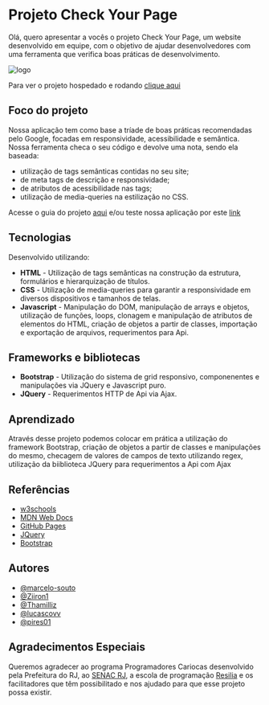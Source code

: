 
# Projeto Check Your Page

Olá, quero apresentar a vocês o projeto Check Your Page, um website desenvolvido em equipe, com o objetivo de ajudar desenvolvedores com uma ferramenta que verifica boas práticas de desenvolvimento.

![logo](https://user-images.githubusercontent.com/100978478/197369488-3802a208-4a4f-4405-b128-267a4142f8fe.jpg)

Para ver o projeto hospedado e rodando [clique aqui](https://marcelo-souto.github.io/projeto-checkyourpage/)

## Foco do projeto

Nossa aplicação tem como base a tríade de boas práticas recomendadas pelo Google, focadas em responsividade, acessibilidade e semântica. Nossa ferramenta checa o seu código e devolve uma nota, sendo ela baseada:
- utilização de tags semânticas contidas no seu site;
- de meta tags de descrição e responsividade;
- de atributos de acessibilidade nas tags;
- utilização de media-queries na estilização no CSS.

Acesse o guia do projeto [aqui](https://marcelo-souto.github.io/projeto-checkyourpage/instrucao.html) e/ou teste nossa aplicação por este [link](https://marcelo-souto.github.io/projeto-checkyourpage/app.html)

## Tecnologias
Desenvolvido utilizando:

- **HTML** - Utilização de tags semânticas na construção da estrutura, formulários e hierarquização de títulos.
- **CSS** - Utilização de media-queries para garantir a responsividade em diversos dispositivos e tamanhos de telas.
- **Javascript** - Manipulação do DOM, manipulação de arrays e objetos, utilização de funções, loops, clonagem e manipulação de atributos de elementos do HTML, criação de objetos a partir de classes, importação e exportação de arquivos, requerimentos para Api.

## Frameworks e bibliotecas
- **Bootstrap** - Utilização do sistema de grid responsivo, componenentes e manipulações via JQuery e Javascript puro.
- **JQuery** - Requerimentos HTTP de Api via Ajax.

## Aprendizado 
Através desse projeto podemos colocar em prática a utilização do framework Bootstrap, criação de objetos a partir de classes e manipulações do mesmo, checagem de valores de campos de texto utilizando regex, utilização da biiblioteca JQuery para requerimentos a Api com Ajax

## Referências
- [w3schools](https://www.w3schools.com/)
- [MDN Web Docs](https://developer.mozilla.org/pt-BR/)
- [GitHub Pages](https://pages.github.com/)
- [JQuery](https://jquery.com/)
- [Bootstrap](https://getbootstrap.com.br/)

## Autores
- [@marcelo-souto](https://github.com/marcelo-souto)
- [@Ziiron1](https://github.com/Ziiron1)
- [@Thamilliz](https://github.com/Thamilliz)
- [@lucascovv](https://github.com/lucascovv)
- [@pires01](https://github.com/pires01)

## Agradecimentos Especiais
Queremos agradecer ao programa Programadores Cariocas desenvolvido pela Prefeitura do RJ, ao [SENAC RJ](https://www.senac.br/), a escola de programação [Resilia](https://www.resilia.com.br/) e os facilitadores que têm possibilitado e nos ajudado para que esse projeto possa existir.
